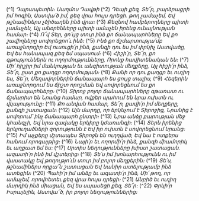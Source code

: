 
(^1) _Դպրապետին։ Սաղմոս Դավթի_
(^2) _Դեպի քեզ, Տե՜ր, բարձրացրի իմ հոգին,
Աստվա՛ծ իմ, քեզ վրա հույս դրեցի. թող չամաչեմ,
Եվ թշնամիներս չծիծաղեն ինձ վրա։_
(^3) _Քեզնով համբերողները պիտի չամաչեն,
Այլ անօրենները պիտի ամաչեն իրենց ունայնության համար։_
(^4) _Ո՜վ Տեր, ցո՛ւյց տուր ինձ քո ճանապարհները
Եվ քո շավիղները սովորեցրո՛ւ ինձ։_
(^5) _Ինձ քո ճշմարտությա՛մբ առաջնորդիր
Եվ ուսուցի՛ր ինձ, քանզի դու ես իմ փրկիչ Աստվածը,
Եվ ես հանապազ քեզ եմ սպասում։_
(^6) _Հիշի՛ր, Տե՜ր, քո գթություններն ու ողորմությունները,
Որոնք հավիտենական են։_
(^7) _Մի՛ հիշիր իմ մանկության եւ անգիտության մեղքերը,
Այլ հիշի՛ր ինձ, Տե՜ր, ըստ քո քաղցր ողորմության։_
(^8) _Քանի որ դու քաղցր եւ ուղիղ ես, Տե՜ր,
Մեղավորներին ճանապարհ ես ցույց տալիս,_
(^9) _Հեզերին առաջնորդում ես ճիշտ որոշման
Եվ սովորեցնում ես քո ճանապարհները։_
(^10) _Տիրոջ բոլոր ճանապարհները գթառատ ու ճշմարիտ են
Նրանց համար, ովքեր պահում են նրա ուխտն ու վկայությունը։_
(^11) _Քո անվան համար, Տե՜ր, քավի՛ր իմ մեղքերը, քանզի շատացան։_
(^12) _Այն մարդը, որ երկնչում է Տիրոջից,
Նրանից է սովորում՝ ինչ ճանապարհ ընտրի։_
(^13) _Նրա անձը բարության մեջ կհանգչի,
Եվ նրա զավակը երկիրը կժառանգի։_
(^14) _Տերն իրենից երկյուղածների զորությունն է
Եվ իր ուխտն է սովորեցնում նրանց։_
(^15) _Իմ աչքերը մշտապես Տիրոջն են ուղղված,
Եվ նա է ոտքերս հանում որոգայթից։_
(^16) _Նայի՛ր եւ ողորմի՛ր ինձ, քանզի միամորիկ եւ աղքատ եմ ես։_
(^17) _Սրտիս նեղությունները խիստ շատացան. ազատի՛ր ինձ իմ վշտերից։_
(^18) _Տե՛ս իմ խոնարհությունն ու իմ վաստակը
Եվ թողությո՛ւն տուր իմ բոլոր մեղքերին։_
(^19) _Տե՛ս, թշնամիներս որքա՜ն շատացան
Եվ նանիր ատելությամբ ինձ ատեցին։_
(^20) _Պահի՛ր իմ անձը եւ ազատի՛ր ինձ,
Մի՛ թող, որ ամաչեմ, որովհետեւ քեզ վրա հույս դրեցի։_
(^21) _Անբիծ եւ ուղիղ մարդիկ ինձ միացան,
Եվ ես սպասեցի քեզ, Տե՜ր։_
(^22) _Փրկի՛ր Իսրայելին, Աստվա՜ծ, իր բոլոր նեղություններից։_
